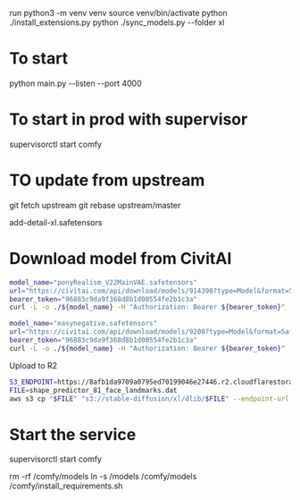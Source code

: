 run
python3 -m venv venv
source venv/bin/activate
python ./install_extensions.py
python ./sync_models.py --folder xl

# To start
python main.py --listen --port 4000


# To start in prod with supervisor
supervisorctl start comfy

# TO update from upstream
git fetch upstream
 git rebase upstream/master


add-detail-xl.safetensors


 # Download model from CivitAI
```sh 
model_name="ponyRealism_V22MainVAE.safetensors"
url="https://civitai.com/api/download/models/914390?type=Model&format=SafeTensor&size=full&fp=fp16"
bearer_token="96883c9da9f368d8b1d00554fe2b1c3a"
curl -L -o ./${model_name} -H "Authorization: Bearer ${bearer_token}" -X GET ${url}
```

```sh 
model_name="easynegative.safetensors"
url="https://civitai.com/api/download/models/9208?type=Model&format=SafeTensor&size=full&fp=fp16"
bearer_token="96883c9da9f368d8b1d00554fe2b1c3a"
curl -L -o ./${model_name} -H "Authorization: Bearer ${bearer_token}" -X GET ${url}
```


Upload to R2

```sh
S3_ENDPOINT=https://8afb1da9709a0795ed70199046e27446.r2.cloudflarestorage.com
FILE=shape_predictor_81_face_landmarks.dat
aws s3 cp "$FILE" "s3://stable-diffusion/xl/dlib/$FILE" --endpoint-url $S3_ENDPOINT
```


# Start the service
supervisorctl start comfy

rm -rf /comfy/models
ln -s /models /comfy/models
/comfy/install_requirements.sh
